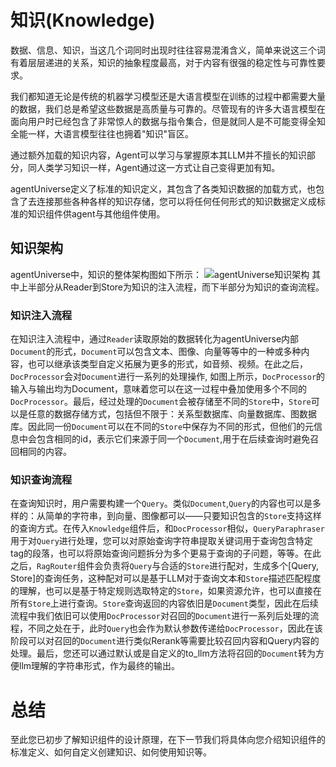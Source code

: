 # 知识(Knowledge)
数据、信息、知识，当这几个词同时出现时往往容易混淆含义，简单来说这三个词有着层层递进的关系，知识的抽象程度最高，对于内容有很强的稳定性与可靠性要求。

我们都知道无论是传统的机器学习模型还是大语言模型在训练的过程中都需要大量的数据，我们总是希望这些数据是高质量与可靠的。尽管现有的许多大语言模型在面向用户时已经包含了非常惊人的数据与指令集合，但是就同人是不可能变得全知全能一样，大语言模型往往也拥着"知识"盲区。

通过额外加载的知识内容，Agent可以学习与掌握原本其LLM并不擅长的知识部分，同人类学习知识一样，Agent通过这一方式让自己变得更加有知。

agentUniverse定义了标准的知识定义，其包含了各类知识数据的加载方式，也包含了去连接那些各种各样的知识存储，您可以将任何任何形式的知识数据定义成标准的知识组件供agent与其他组件使用。

## 知识架构
agentUniverse中，知识的整体架构图如下所示：
![agentUniverse知识架构](../../../../_picture/knowledge_structure.png)
其中上半部分从Reader到Store为知识的注入流程，而下半部分为知识的查询流程。

### 知识注入流程

在知识注入流程中，通过`Reader`读取原始的数据转化为agentUniverse内部`Document`的形式，`Document`可以包含文本、图像、向量等等中的一种或多种内容，也可以继承该类型自定义拓展为更多的形式，如音频、视频。在此之后，`DocProcessor`会对`Document`进行一系列的处理操作, 如图上所示，`DocProcessor`的输入与输出均为Document，意味着您可以在这一过程中叠加使用多个不同的`DocProcessor`。最后，经过处理的`Document`会被存储至不同的`Store`中，`Store`可以是任意的数据存储方式，包括但不限于：关系型数据库、向量数据库、图数据库。因此同一份`Document`可以在不同的`Store`中保存为不同的形式，但他们的元信息中会包含相同的id，表示它们来源于同一个`Document`,用于在后续查询时避免召回相同的内容。

### 知识查询流程
在查询知识时，用户需要构建一个`Query`。类似`Document`,`Query`的内容也可以是多样的：从简单的字符串，到向量、图像都可以——只要知识包含的`Store`支持这样的查询方式。在传入`Knowledge`组件后，和`DocProcessor`相似，`QueryParaphraser`用于对`Query`进行处理，您可以对原始查询字符串提取关键词用于查询包含特定tag的段落，也可以将原始查询问题拆分为多个更易于查询的子问题，等等。在此之后，`RagRouter`组件会负责将`Query`与合适的`Store`进行配对，生成多个[Query, Store]的查询任务，这种配对可以是基于LLM对于查询文本和`Store`描述匹配程度的理解，也可以是基于特定规则选取特定的`Store`，如果资源允许，也可以直接在所有`Store`上进行查询。`Store`查询返回的内容依旧是`Document`类型，因此在后续流程中我们依旧可以使用`DocProcessor`对召回的`Document`进行一系列后处理的流程，不同之处在于，此时`Query`也会作为默认参数传递给`DocProcessor`，因此在该阶段可以对召回的`Document`进行类似Rerank等需要比较召回内容和Query内容的处理。最后，您还可以通过默认或是自定义的to_llm方法将召回的`Document`转为方便llm理解的字符串形式，作为最终的输出。

# 总结
至此您已初步了解知识组件的设计原理，在下一节我们将具体向您介绍知识组件的标准定义、如何自定义创建知识、如何使用知识等。
